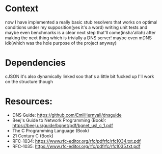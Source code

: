 # Context
now I have implemented a really basic stub resolvers that works on optimal conditions under my supposition(yes it's a word) writing unit tests and maybe even benchmarks is a clear next step that'll come(insha'allah) after making the next thing which is trivially a DNS server! maybe even mDNS idk(which was the hole purpose of the project anyway)

# Dependencies
cJSON it's also dynamically linked soo that's a little bit fucked up I'll work on the structure though

# Resources:
- DNS Guide: https://github.com/EmilHernvall/dnsguide
- Beej's Guide to Network Programming (Book): https://beej.us/guide/bgnet/pdf/bgnet_usl_c_1.pdf
- The C Programming Language (Book)
- 21 Century C (Book)
- RFC-1034: https://www.rfc-editor.org/rfc/pdfrfc/rfc1034.txt.pdf
- RFC-1035: https://www.rfc-editor.org/rfc/pdfrfc/rfc1035.txt.pdf
